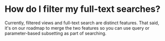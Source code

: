 # How do I filter my full-text searches?

Currently, filtered views and full-text search are distinct features. That said, it's on our roadmap to merge the two features so you can use query or parameter-based subsetting as part of searching.
